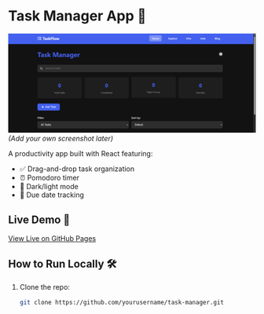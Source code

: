 # Task Manager App 📝

![App Screenshot](./screenshot.png) *(Add your own screenshot later)*

A productivity app built with React featuring:
- ✅ Drag-and-drop task organization
- ⏰ Pomodoro timer
- 🌙 Dark/light mode
- 📅 Due date tracking

## Live Demo 🔗
[View Live on GitHub Pages](https://yourusername.github.io/task-manager)

## How to Run Locally 🛠️
1. Clone the repo:
   ```bash
   git clone https://github.com/yourusername/task-manager.git